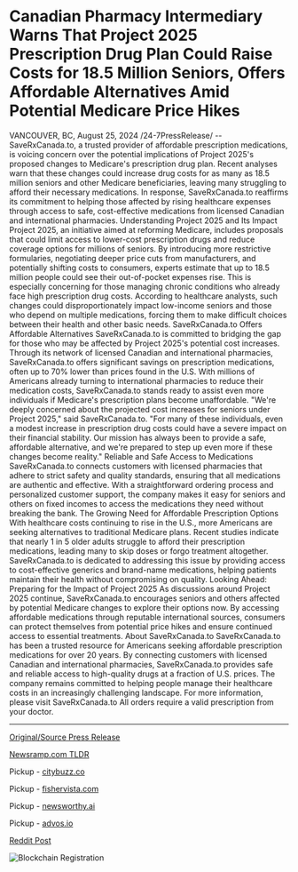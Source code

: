 # Canadian Pharmacy Intermediary Warns That Project 2025 Prescription Drug Plan Could Raise Costs for 18.5 Million Seniors, Offers Affordable Alternatives Amid Potential Medicare Price Hikes

VANCOUVER, BC, August 25, 2024 /24-7PressRelease/ -- SaveRxCanada.to, a trusted provider of affordable prescription medications, is voicing concern over the potential implications of Project 2025's proposed changes to Medicare's prescription drug plan. Recent analyses warn that these changes could increase drug costs for as many as 18.5 million seniors and other Medicare beneficiaries, leaving many struggling to afford their necessary medications. In response, SaveRxCanada.to reaffirms its commitment to helping those affected by rising healthcare expenses through access to safe, cost-effective medications from licensed Canadian and international pharmacies.  Understanding Project 2025 and Its Impact Project 2025, an initiative aimed at reforming Medicare, includes proposals that could limit access to lower-cost prescription drugs and reduce coverage options for millions of seniors. By introducing more restrictive formularies, negotiating deeper price cuts from manufacturers, and potentially shifting costs to consumers, experts estimate that up to 18.5 million people could see their out-of-pocket expenses rise. This is especially concerning for those managing chronic conditions who already face high prescription drug costs.  According to healthcare analysts, such changes could disproportionately impact low-income seniors and those who depend on multiple medications, forcing them to make difficult choices between their health and other basic needs.  SaveRxCanada.to Offers Affordable Alternatives SaveRxCanada.to is committed to bridging the gap for those who may be affected by Project 2025's potential cost increases. Through its network of licensed Canadian and international pharmacies, SaveRxCanada.to offers significant savings on prescription medications, often up to 70% lower than prices found in the U.S. With millions of Americans already turning to international pharmacies to reduce their medication costs, SaveRxCanada.to stands ready to assist even more individuals if Medicare's prescription plans become unaffordable.  "We're deeply concerned about the projected cost increases for seniors under Project 2025," said SaveRxCanada.to. "For many of these individuals, even a modest increase in prescription drug costs could have a severe impact on their financial stability. Our mission has always been to provide a safe, affordable alternative, and we're prepared to step up even more if these changes become reality."  Reliable and Safe Access to Medications SaveRxCanada.to connects customers with licensed pharmacies that adhere to strict safety and quality standards, ensuring that all medications are authentic and effective. With a straightforward ordering process and personalized customer support, the company makes it easy for seniors and others on fixed incomes to access the medications they need without breaking the bank.  The Growing Need for Affordable Prescription Options With healthcare costs continuing to rise in the U.S., more Americans are seeking alternatives to traditional Medicare plans. Recent studies indicate that nearly 1 in 5 older adults struggle to afford their prescription medications, leading many to skip doses or forgo treatment altogether. SaveRxCanada.to is dedicated to addressing this issue by providing access to cost-effective generics and brand-name medications, helping patients maintain their health without compromising on quality.  Looking Ahead: Preparing for the Impact of Project 2025 As discussions around Project 2025 continue, SaveRxCanada.to encourages seniors and others affected by potential Medicare changes to explore their options now. By accessing affordable medications through reputable international sources, consumers can protect themselves from potential price hikes and ensure continued access to essential treatments.  About SaveRxCanada.to SaveRxCanada.to has been a trusted resource for Americans seeking affordable prescription medications for over 20 years. By connecting customers with licensed Canadian and international pharmacies, SaveRxCanada.to provides safe and reliable access to high-quality drugs at a fraction of U.S. prices. The company remains committed to helping people manage their healthcare costs in an increasingly challenging landscape.  For more information, please visit SaveRxCanada.to  All orders require a valid prescription from your doctor. 

---

[Original/Source Press Release](https://www.24-7pressrelease.com/press-release/513759/canadian-pharmacy-intermediary-warns-that-project-2025-prescription-drug-plan-could-raise-costs-for-185-million-seniors-offers-affordable-alternatives-amid-potential-medicare-price-hikes)
                    

[Newsramp.com TLDR](https://newsramp.com/curated-news/saverxcanada-to-voices-concern-over-project-2025-s-proposed-changes-to-medicare-s-prescription-drug-plan/ca83233e15143ec34c5dfcde00944d9e) 


Pickup - [citybuzz.co](https://citybuzz.co/2024/08/25/project-2025-medicare-changes-could-increase-drug-costs-for-millions-of-seniors)

Pickup - [fishervista.com](https://fishervista.com/en/potential-medicare-reforms-could-increase-drug-costs-for-millions-of-seniors-saverxcanada-to-offers-solutions/20245951)

Pickup - [newsworthy.ai](https://newsworthy.ai/curated/project-2025-medicare-changes-could-increase-drug-costs-for-millions-of-seniors/20245951)

Pickup - [advos.io](https://advos.io/en/canadian-pharmacy-warns-project-2025-could-raise-drug-costs-for-18-5-million-seniors-offers-affordable-alternatives/20245951)
 



[Reddit Post](https://www.reddit.com/r/newsramp/comments/1f1rjl6/saverxcanadato_voices_concern_over_project_2025s/) 



![Blockchain Registration](https://cdn.newsramp.app/24-7PressRelease/qrcode/248/26/lunaMV1f.webp)